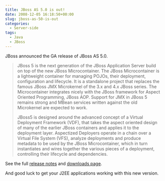 ```yaml
---
title: JBoss AS 5.0 is out!
date: 2008-12-05 16:18:50+00:00
slug: jboss-as-50-is-out
categories:
  - Server-side
tags:
  - Java
  - JBoss
---
```


JBoss announced the GA release of JBoss AS 5.0.

> JBoss 5 is the next generation of the JBoss Application Server build on top of the new JBoss Microcontainer. The JBoss Microcontainer is a lightweight container for managing POJOs, their deployment, configuration and lifecycle. It is a standalone project that replaces the famous JBoss JMX Microkernel of the 3.x and 4.x JBoss series. The Microcontainer integrates nicely with the JBoss framework for Aspect Oriented Programming, JBoss AOP. Support for JMX in JBoss 5 remains strong and MBean services written against the old Microkernel are expected to work.
>
> JBoss5 is designed around the advanced concept of a Virtual Deployment Framework (VDF), that takes the aspect oriented design of many of the earlier JBoss containers and applies it to the deployment layer. Aspectized Deployers operate in a chain over a Virtual File System (VFS), analyze deployments and produce metadata to be used by the JBoss Microcontainer, which in turn instantiates and wires together the various pieces of a deployment, controlling their lifecycle and dependencies.

See the full [release notes](http://sourceforge.net/project/shownotes.php?release_id=645033&group_id=22866) and [downloads page](http://www.jboss.org/jbossas/downloads/).

And good luck to get your J2EE applications working with this new version.

